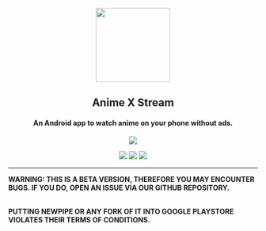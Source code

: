 <p align="center"><a href="https://github.com/mukul500/AnimeXStream"><img src="https://github.com/mukul500/AnimeXStream/blob/master/app/src/main/res/mipmap-xxxhdpi/ic_launcher.png" width="150"></a></p> 
<h2 align="center"><b>Anime X Stream</b></h2>
<h4 align="center">An Android app to watch anime on your phone without ads.</h4>
<p align="center"><a href="https://github.com/mukul500/AnimeXStream/"><img src="https://f-droid.org/wiki/images/0/06/F-Droid-button_get-it-on.png"></a></p> 
<p align="center">
<a href="https://github.com/mukul500/AnimeXStream" alt="GitHub release"><img src="https://img.shields.io/badge/version-0.1.0-blue.svg" ></a>
<a href="https://www.gnu.org/licenses/gpl-3.0" alt="License: GPLv3"><img src="https://img.shields.io/badge/License-GPL%20v3-blue.svg"></a>
<a href=" alt="Build Status"><img src="https://img.shields.io/badge/build-passing-yellowgreen.svg"></a>
</p>
<hr>
<b>WARNING: THIS IS A BETA VERSION, THEREFORE YOU MAY ENCOUNTER BUGS. IF YOU DO, OPEN AN ISSUE VIA OUR GITHUB REPOSITORY.</b>

<b><br>PUTTING NEWPIPE OR ANY FORK OF IT INTO GOOGLE PLAYSTORE VIOLATES THEIR TERMS OF CONDITIONS.</b>
